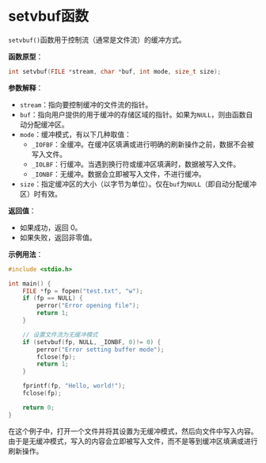 # setvbuf函数

`setvbuf()`函数用于控制流（通常是文件流）的缓冲方式。

**函数原型**：

```c
int setvbuf(FILE *stream, char *buf, int mode, size_t size);
```

**参数解释**：

* `stream`：指向要控制缓冲的文件流的指针。
* `buf`：指向用户提供的用于缓冲的存储区域的指针。如果为`NULL`，则由函数自动分配缓冲区。
* `mode`：缓冲模式，有以下几种取值：
  * `_IOFBF`：全缓冲。在缓冲区填满或进行明确的刷新操作之前，数据不会被写入文件。
  * `_IOLBF`：行缓冲。当遇到换行符或缓冲区填满时，数据被写入文件。
  * `_IONBF`：无缓冲。数据会立即被写入文件，不进行缓冲。
* `size`：指定缓冲区的大小（以字节为单位）。仅在`buf`为`NULL`（即自动分配缓冲区）时有效。

**返回值**：

* 如果成功，返回 0。
* 如果失败，返回非零值。

**示例用法**：

```c
#include <stdio.h>

int main() {
    FILE *fp = fopen("test.txt", "w");
    if (fp == NULL) {
        perror("Error opening file");
        return 1;
    }

    // 设置文件流为无缓冲模式
    if (setvbuf(fp, NULL, _IONBF, 0)!= 0) {
        perror("Error setting buffer mode");
        fclose(fp);
        return 1;
    }

    fprintf(fp, "Hello, world!");
    fclose(fp);

    return 0;
}
```

在这个例子中，打开一个文件并将其设置为无缓冲模式，然后向文件中写入内容。由于是无缓冲模式，写入的内容会立即被写入文件，而不是等到缓冲区填满或进行刷新操作。

